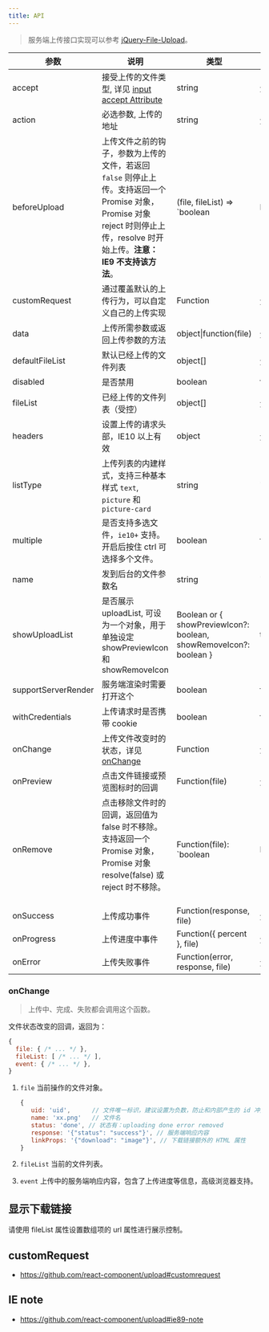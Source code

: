 ```yaml
---
title: API
---
```


> 服务端上传接口实现可以参考 [jQuery-File-Upload](https://github.com/blueimp/jQuery-File-Upload/wiki)。

| 参数                | 说明                                                                                                                                                                           | 类型                                                               | 默认值 |
| ------------------- | ------------------------------------------------------------------------------------------------------------------------------------------------------------------------------ | ------------------------------------------------------------------ | ------ |
| accept              | 接受上传的文件类型, 详见 [input accept Attribute](https://developer.mozilla.org/en-US/docs/Web/HTML/Element/input#attr-accept)                                                 | string                                                             | 无     |
| action              | 必选参数, 上传的地址                                                                                                                                                           | string                                                             | 无     |
| beforeUpload        | 上传文件之前的钩子，参数为上传的文件，若返回 `false` 则停止上传。支持返回一个 Promise 对象，Promise 对象 reject 时则停止上传，resolve 时开始上传。**注意：IE9 不支持该方法**。 | (file, fileList) => `boolean | Promise`                            | 无     |
| customRequest       | 通过覆盖默认的上传行为，可以自定义自己的上传实现                                                                                                                               | Function                                                           | 无     |
| data                | 上传所需参数或返回上传参数的方法                                                                                                                                               | object\|function(file)                                             | 无     |
| defaultFileList     | 默认已经上传的文件列表                                                                                                                                                         | object\[]                                                          | 无     |
| disabled            | 是否禁用                                                                                                                                                                       | boolean                                                            | false  |
| fileList            | 已经上传的文件列表（受控）                                                                                                                                                     | object\[]                                                          | 无     |
| headers             | 设置上传的请求头部，IE10 以上有效                                                                                                                                              | object                                                             | 无     |
| listType            | 上传列表的内建样式，支持三种基本样式 `text`, `picture` 和 `picture-card`                                                                                                       | string                                                             | 'text' |
| multiple            | 是否支持多选文件，`ie10+` 支持。开启后按住 ctrl 可选择多个文件。                                                                                                               | boolean                                                            | false  |
| name                | 发到后台的文件参数名                                                                                                                                                           | string                                                             | 'file' |
| showUploadList      | 是否展示 uploadList, 可设为一个对象，用于单独设定 showPreviewIcon 和 showRemoveIcon                                                                                            | Boolean or { showPreviewIcon?: boolean, showRemoveIcon?: boolean } | true   |
| supportServerRender | 服务端渲染时需要打开这个                                                                                                                                                       | boolean                                                            | false  |
| withCredentials     | 上传请求时是否携带 cookie                                                                                                                                                      | boolean                                                            | false  |
| onChange            | 上传文件改变时的状态，详见 [onChange](#onChange)                                                                                                                               | Function                                                           | 无     |
| onPreview           | 点击文件链接或预览图标时的回调                                                                                                                                                 | Function(file)                                                     | 无     |
| onRemove            | 点击移除文件时的回调，返回值为 false 时不移除。支持返回一个 Promise 对象，Promise 对象 resolve(false) 或 reject 时不移除。                                                     | Function(file): `boolean | Promise`                                | 无     |
| onSuccess           | 上传成功事件                                                                                                                                                                   | Function(response, file)                                           | 无     |
| onProgress          | 上传进度中事件                                                                                                                                                                 | Function({ percent }, file)                                        | 无     |
| onError             | 上传失败事件                                                                                                                                                                   | Function(error, response, file)                                    | 无     |

### onChange

> 上传中、完成、失败都会调用这个函数。

文件状态改变的回调，返回为：

```js
{
  file: { /* ... */ },
  fileList: [ /* ... */ ],
  event: { /* ... */ },
}
```

1. `file` 当前操作的文件对象。

   ```js
   {
      uid: 'uid',      // 文件唯一标识，建议设置为负数，防止和内部产生的 id 冲突
      name: 'xx.png'   // 文件名
      status: 'done', // 状态有：uploading done error removed
      response: '{"status": "success"}', // 服务端响应内容
      linkProps: '{"download": "image"}', // 下载链接额外的 HTML 属性
   }
   ```

2. `fileList` 当前的文件列表。
3. `event` 上传中的服务端响应内容，包含了上传进度等信息，高级浏览器支持。

## 显示下载链接

请使用 fileList 属性设置数组项的 url 属性进行展示控制。

## customRequest

- <https://github.com/react-component/upload#customrequest>

## IE note

- <https://github.com/react-component/upload#ie89-note>
